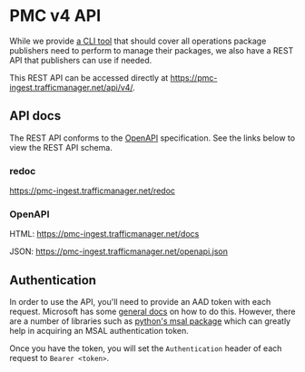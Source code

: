 # PMC v4 API

While we provide [a CLI tool](~/pmctool) that should cover all operations package publishers need
to perform to manage their packages, we also have a REST API that publishers can use if needed.

This REST API can be accessed directly at <https://pmc-ingest.trafficmanager.net/api/v4/>.

## API docs

The REST API conforms to the [OpenAPI](https://www.openapis.org/) specification.
See the links below to view the REST API schema.

### redoc

<https://pmc-ingest.trafficmanager.net/redoc>

### OpenAPI

HTML:
<https://pmc-ingest.trafficmanager.net/docs>

JSON:
<https://pmc-ingest.trafficmanager.net/openapi.json>

## Authentication

In order to use the API, you'll need to provide an AAD token with each request.
Microsoft has some [general
docs](https://learn.microsoft.com/en-us/azure/active-directory/develop/msal-acquire-cache-tokens) on
how to do this.
However, there are a number of libraries such as [python's msal
package](https://github.com/AzureAD/microsoft-authentication-library-for-python) which can greatly
help in acquiring an MSAL authentication token.

Once you have the token, you will set the `Authentication` header of each request to `Bearer
<token>`.
